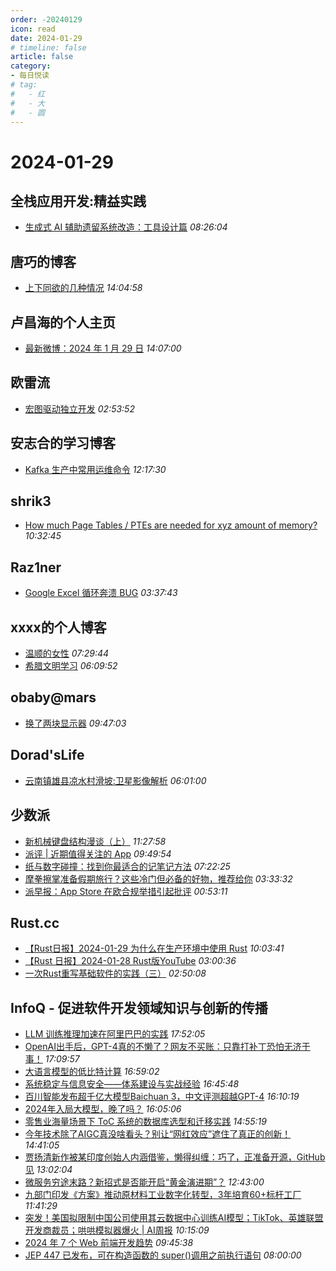 ```yaml
---
order: -20240129
icon: read
date: 2024-01-29
# timeline: false
article: false
category:
- 每日悦读
# tag:
#   - 红
#   - 大
#   - 圆
---
```


# 2024-01-29 
## 全栈应用开发:精益实践<span></span>
* [生成式 AI 辅助遗留系统改造：工具设计篇](http://www.phodal.com/blog/ai-for-legacy-system-migration/) *08:26:04* 
## 唐巧的博客<span></span>
* [上下同欲的几种情况](https://blog.devtang.com/2024/01/29/target-mapping-situations/) *14:04:58* 
## 卢昌海的个人主页<span></span>
* [最新微博：2024 年 1 月 29 日](https://www.changhai.org/articles/miscellaneous/blog/202401.php#latest) *14:07:00* 
## 欧雷流<span></span>
* [宏图驱动独立开发](https://ourai.ws/posts/big-plan-driven-indie-development/) *02:53:52* 
## 安志合的学习博客<span></span>
* [Kafka 生产中常用运维命令](https://chegva.com/5904.html) *12:17:30* 
## shrik3<span></span>
* [How much Page Tables / PTEs are needed for xyz amount of memory?](https://shrik3.com/post/paging/) *10:32:45* 
## Raz1ner<span></span>
* [Google Excel 循环奔溃 BUG](https://dev-coco.github.io/post/Google-Excel-Crash-Bug/) *03:37:43* 
## xxxx的个人博客<span></span>
* [温顺的女性](https://windsong.top/%E6%B8%A9%E9%A1%BA%E7%9A%84%E5%A5%B3%E6%80%A7/) *07:29:44* 
* [希腊文明学习](https://windsong.top/%E5%B8%8C%E8%85%8A%E6%96%87%E6%98%8E%E5%AD%A6%E4%B9%A0/) *06:09:52* 
## obaby@mars<span></span>
* [换了两块显示器](https://h4ck.org.cn/2024/01/15192) *09:47:03* 
## Dorad'sLife<span></span>
* [云南镇雄县凉水村滑坡:卫星影像解析](https://blog.cuger.cn/p/a45b/) *06:01:00* 
## 少数派<span></span>
* [新机械键盘结构漫谈（上）](https://sspai.com/prime/story/mechanic-keyboard-structures-01) *11:27:58* 
* [派评 | 近期值得关注的 App](https://sspai.com/post/86166) *09:49:54* 
* [纸与数字碰撞：找到你最适合的记笔记方法](https://sspai.com/post/85800) *07:22:25* 
* [摩拳擦掌准备假期旅行？这些冷门但必备的好物，推荐给你](https://sspai.com/post/86007) *03:33:32* 
* [派早报：App Store 在欧合规举措引起批评](https://sspai.com/post/86150) *00:53:11* 
## Rust.cc<span></span>
* [【Rust日报】2024-01-29 为什么在生产环境中使用 Rust](https://rustcc.cn/article?id=90a3163e-ae73-4b1c-b49b-b5c854731443) *10:03:41* 
* [【Rust 日报】2024-01-28 Rust版YouTube](https://rustcc.cn/article?id=7e5c0900-7f04-4c62-98b3-00cf42f4463b) *03:00:36* 
* [一次Rust重写基础软件的实践（三）](https://rustcc.cn/article?id=305e8b21-239d-4bc4-92fb-91d70e4ad625) *02:50:08* 
## InfoQ - 促进软件开发领域知识与创新的传播<span></span>
* [LLM 训练推理加速在阿里巴巴的实践](https://www.infoq.cn/video/jrcB3ZydtA0PgAD48lZa?utm_source=rss&utm_medium=article) *17:52:05* 
* [OpenAI出手后，GPT-4真的不懒了？网友不买账：只靠打补丁恐怕无济于事！](https://www.infoq.cn/article/W2jqhIuhfGQaEoCHg5BK?utm_source=rss&utm_medium=article) *17:09:57* 
* [大语言模型的低比特计算](https://www.infoq.cn/video/3DGR1LIadO4uEdLfOZ8m?utm_source=rss&utm_medium=article) *16:59:02* 
* [系统稳定与信息安全——体系建设与实战经验](https://www.infoq.cn/video/0BuWTwxtpauUQc19Z5wK?utm_source=rss&utm_medium=article) *16:45:48* 
* [百川智能发布超千亿大模型Baichuan 3，中文评测超越GPT-4](https://www.infoq.cn/article/eBpIOezhpdBY7LFPYZu3?utm_source=rss&utm_medium=article) *16:10:19* 
* [2024年入局大模型，晚了吗？](https://www.infoq.cn/article/GDd1kvi4MGNqs48UofG5?utm_source=rss&utm_medium=article) *16:05:06* 
* [零售业海量场景下 ToC 系统的数据库选型和迁移实践](https://www.infoq.cn/article/Pr2Ji3x030OGaECKtLQO?utm_source=rss&utm_medium=article) *14:55:19* 
* [今年技术除了AIGC真没啥看头？别让“网红效应”遮住了真正的创新！](https://www.infoq.cn/article/gIXc8Twpa1MvWeT9XBsP?utm_source=rss&utm_medium=article) *14:41:05* 
* [贾扬清新作被某印度创始人内涵借鉴，懒得纠缠：巧了，正准备开源，GitHub 见](https://www.infoq.cn/article/APVI3iyPCBtHufMGFeGm?utm_source=rss&utm_medium=article) *13:02:04* 
* [微服务穷途末路？新招式是否能开启“黄金演进期”？](https://www.infoq.cn/article/48ah0aQ09mscYFLTOEU6?utm_source=rss&utm_medium=article) *12:43:00* 
* [九部门印发《方案》推动原材料工业数字化转型，3年培育60+标杆工厂](https://www.infoq.cn/article/pkPhasg71lhx6qsIAxB2?utm_source=rss&utm_medium=article) *11:41:29* 
* [突发！美国拟限制中国公司使用其云数据中心训练AI模型；TikTok、英雄联盟开发商裁员；哄哄模拟器爆火 | AI周报](https://www.infoq.cn/article/2QSam7XmeLkiSDwQNKWY?utm_source=rss&utm_medium=article) *10:15:09* 
* [2024 年 7 个 Web 前端开发趋势](https://www.infoq.cn/article/28AAMVMBA16EXo2ux5QO?utm_source=rss&utm_medium=article) *09:45:38* 
* [JEP 447 已发布，可在构造函数的 super()调用之前执行语句](https://www.infoq.cn/article/wXOMDKrJ1W6SiDUJp27i?utm_source=rss&utm_medium=article) *08:00:00* 
